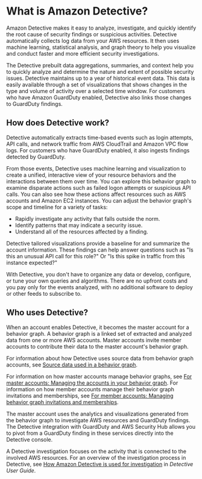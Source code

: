 # What is Amazon Detective?<a name="what-is-detective"></a>

Amazon Detective makes it easy to analyze, investigate, and quickly identify the root cause of security findings or suspicious activities\. Detective automatically collects log data from your AWS resources\. It then uses machine learning, statistical analysis, and graph theory to help you visualize and conduct faster and more efficient security investigations\.

The Detective prebuilt data aggregations, summaries, and context help you to quickly analyze and determine the nature and extent of possible security issues\. Detective maintains up to a year of historical event data\. This data is easily available through a set of visualizations that shows changes in the type and volume of activity over a selected time window\. For customers who have Amazon GuardDuty enabled, Detective also links those changes to GuardDuty findings\.

## How does Detective work?<a name="detective-how-works"></a>

Detective automatically extracts time\-based events such as login attempts, API calls, and network traffic from AWS CloudTrail and Amazon VPC flow logs\. For customers who have GuardDuty enabled, it also ingests findings detected by GuardDuty\.

From those events, Detective uses machine learning and visualization to create a unified, interactive view of your resource behaviors and the interactions between them over time\. You can explore this behavior graph to examine disparate actions such as failed logon attempts or suspicious API calls\. You can also see how these actions affect resources such as AWS accounts and Amazon EC2 instances\. You can adjust the behavior graph's scope and timeline for a variety of tasks:
+ Rapidly investigate any activity that falls outside the norm\.
+ Identify patterns that may indicate a security issue\.
+ Understand all of the resources affected by a finding\.

Detective tailored visualizations provide a baseline for and summarize the account information\. These findings can help answer questions such as "Is this an unusual API call for this role?" Or "Is this spike in traffic from this instance expected?"

With Detective, you don't have to organize any data or develop, configure, or tune your own queries and algorithms\. There are no upfront costs and you pay only for the events analyzed, with no additional software to deploy or other feeds to subscribe to\.

## Who uses Detective?<a name="detective-who-uses"></a>

When an account enables Detective, it becomes the master account for a behavior graph\. A behavior graph is a linked set of extracted and analyzed data from one or more AWS accounts\. Master accounts invite member accounts to contribute their data to the master account's behavior graph\.

For information about how Detective uses source data from behavior graph accounts, see [Source data used in a behavior graph](detective-source-data-about.md)\.

For information on how master accounts manage behavior graphs, see [For master accounts: Managing the accounts in your behavior graph](master-account-graph-management.md)\. For information on how member accounts manage their behavior graph invitations and memberships, see [For member accounts: Managing behavior graph invitations and memberships](member-account-graph-management.md)\.

The master account uses the analytics and visualizations generated from the behavior graph to investigate AWS resources and GuardDuty findings\. The Detective integration with GuardDuty and AWS Security Hub allows you to pivot from a GuardDuty finding in these services directly into the Detective console\.

A Detective investigation focuses on the activity that is connected to the involved AWS resources\. For an overview of the investigation process in Detective, see [How Amazon Detective is used for investigation](https://docs.aws.amazon.com/detective/latest/userguide/detective-investigation-about.html) in *Detective User Guide*\.